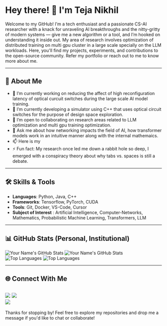 # Hey there! 👋 I'm Teja Nikhil

Welcome to my GitHub! I'm a tech enthusiast and a passionate CS-AI researcher with a knack for unraveling AI breakthroughs and the nitty-gritty of modern systems — give me a new algorithm or a tool, and I’m hooked on understanding it inside out. My area of research involves optimization of distributed training on multi gpu cluster in a large scale specially on the LLM workloads. Here, you'll find my projects, experiments, and contributions to the open-source community. Refer my portfolio or reach out to me to know more about me.

---

## 🚀 About Me
- 🔭 I’m currently working on reducing the affect of high reconfiguration latency of optical curcuit switches during the large scale AI model training.
- 🌱 I’m currently developing a simulator using C++ that uses optical circuit switches for the purpose of design space exploration.
- 👯 I’m open to collaborating on research areas related to LLM optimization and multi gpu training optimization.
- 💬 Ask me about how networking impacts the field of AI, how transformer models work in an intuitive manner along with the internal mathemaics.
- 📫 Here is my 
- ⚡ Fun fact: My research once led me down a rabbit hole so deep, I emerged with a conspiracy theory about why tabs vs. spaces is still a debate. 

---

## 🛠️ Skills & Tools
- **Languages**: Python, Java, C++
- **Frameworks**: Tensorflow, PyTorch, CUDA
- **Tools**: Git, Docker, VS-Code, Cursor
- **Subject of Interest** : Artificial Intelligence, Computer-Networks, Mathematics, Probabilistic Machine Learning, Transformers, LLM 

---

## 📊 GitHub Stats (Personal, Institutional)
![Your Name's GitHub Stats](https://github-readme-stats.vercel.app/api?username=Tejanikhil-MSR&show_icons=true&theme=radical)
![Your Name's GitHub Stats](https://github-readme-stats.vercel.app/api?username=Tejanikhil&show_icons=true&theme=radical)  
![Top Languages](https://github-readme-stats.vercel.app/api/top-langs/?username=Tejanikhil-MSR&layout=compact&theme=radical)
![Top Languages](https://github-readme-stats.vercel.app/api/top-langs/?username=Tejanikhil&layout=compact&theme=radical)

---

## 🌐 Connect With Me
[<img src="https://img.shields.io/badge/LinkedIn-0077B5?style=for-the-badge&logo=linkedin&logoColor=white" />](https://www.linkedin.com/in/masabattula-teja-nikhil-408383209/)
[<img src="https://img.shields.io/badge/GitHub-181717?style=for-the-badge&logo=GitHub&logoColor=white" />](https://github.com/Tejanikhil)  
[<img src="https://img.shields.io/badge/Portfolio-000000?style=for-the-badge&logo=About.me&logoColor=white" />](https://tejanikhil-msr.github.io/)
---

Thanks for stopping by! Feel free to explore my repositories and drop me a message if you'd like to chat or collaborate!
